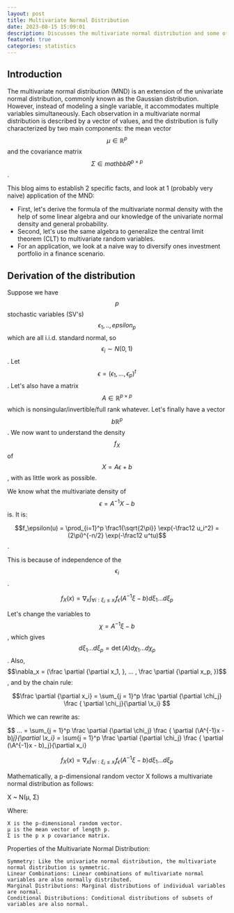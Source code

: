 ```yaml
---
layout: post
title: Multivariate Normal Distribution 
date: 2023-08-15 15:09:01
description: Discusses the multivariate normal distribution and some of its abundant applications in statistics or "data science".
featured: true
categories: statistics
---
```

## Introduction

The multivariate normal distribution (MND) is an extension of the univariate normal distribution, commonly known as the Gaussian distribution. However, instead of modeling a single variable, it accommodates multiple variables simultaneously. Each observation in a multivariate normal distribution is described by a vector of values, and the distribution is fully characterized by two main components: the mean vector $$\mu \in \mathbb R^p$$ and the covariance matrix $$\Sigma \in mathbbR^{p\times p}$$.

This blog aims to establish 2 specific facts, and look at 1 (probably very naive) application of the MND:
 - First, let's derive the formula of the multivariate normal density with the help of some linear algebra and our knowledge of the univariate normal density and general probability.
 - Second, let's use the same algebra to generalize the central limit theorem (CLT) to multivariate random variables.
 - For an application, we look at a naive way to diversify ones investment portfolio in a finance scenario.

## Derivation of the distribution

Suppose we have $$p$$ stochastic variables (SV's) $$\epsilon_1, .. , epsilon_p$$ which are all i.i.d. standard normal, so $$\epsilon_i \sim N(0,1)$$. Let $$\epsilon = (\epsilon_1, ... , \epsilon_p)^t$$. Let's also have a matrix $$A \in \mathbb R^{p\times p}$$ which is nonsingular/invertible/full rank whatever. Let's finally have a vector $$b \mathbb R^p$$. We now want to understand the density $$f_X$$ of $$X = A\epsilon + b$$, with as little work as possible.

We know what the multivariate density of $$\epsilon = A^{-1}X - b$$ is. It is:

$$f_\epsilon(u) = \prod_{i=1}^p \frac1{\sqrt{2\pi}} \exp(-\frac12 u_i^2) = (2\pi)^{-n/2} \exp(-\frac12 u^tu)$$. 

This is because of independence of the $$\epsilon_i$$. 

$$ f_X(x) = \nabla_x \int_{\forall i: \xi_i\leq x_i} f_\epsilon(A^{-1}\xi - b) d\xi_1...d\xi_p $$

Let's change the variables to $$\chi = A^{-1}\xi - b$$, which gives $$d\xi_1...d\xi_p = \det(A)d\chi_1...d\chi_p$$. Also, $$\nabla_x = (\frac \partial {\partial x_1, }, ... ,  \frac \partial {\partial x_p, })$$, and by the chain rule:

$$\frac \partial {\partial x_i} = \sum_{j = 1}^p \frac \partial {\partial \chi_j} \frac { \partial \chi_j}{\partial \x_i} $$

Which we can rewrite as:

$$ ... = \sum_{j = 1}^p \frac \partial {\partial \chi_j} \frac { \partial (\A^{-1}x - b)_j}{\partial \x_i} = \sum_{j = 1}^p \frac \partial {\partial \chi_j} \frac { \partial (\A^{-1}x - b)_j}{\partial x_i}


$$ f_X(x) = \nabla_x \int_{\forall i: \xi_i\leq x_i} f_\epsilon(A^{-1}\xi - b) d\xi_1...d\xi_p $$

Mathematically, a p-dimensional random vector X follows a multivariate normal distribution as follows:

X ~ N(μ, Σ)

Where:

    X is the p-dimensional random vector.
    μ is the mean vector of length p.
    Σ is the p x p covariance matrix.

Properties of the Multivariate Normal Distribution:

    Symmetry: Like the univariate normal distribution, the multivariate normal distribution is symmetric.
    Linear Combinations: Linear combinations of multivariate normal variables are also normally distributed.
    Marginal Distributions: Marginal distributions of individual variables are normal.
    Conditional Distributions: Conditional distributions of subsets of variables are also normal.